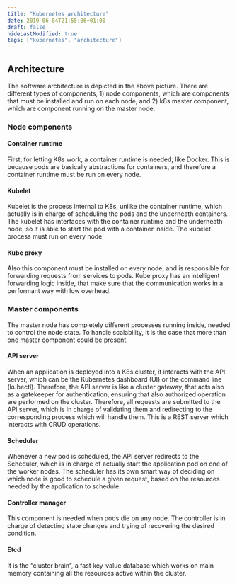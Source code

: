 ```yaml
---
title: "Kubernetes architecture"
date: 2019-06-04T21:55:06+01:00
draft: false
hideLastModified: true
tags: ["kubernetes", "architecture"]
---
```

## Architecture
The software architecture is depicted in the above picture.
There are different types of components, 1) node components, which are components that must be installed and run on each node, and 2) k8s master component, which are component running on the master node.
### Node components
#### Container runtime
First, for letting K8s work, a container runtime is needed, like Docker. This is because pods are basically abstractions for containers, and therefore a container runtime must be run on every node.
#### Kubelet
Kubelet is the process internal to K8s, unlike the container runtime, which actually is in charge of scheduling the pods and the underneath containers. The kubelet has interfaces with the container runtime and the underneath node, so it is able to start the pod with a container inside. The kubelet process must run on every node.
#### Kube proxy
Also this component must be installed on every node, and is responsible for forwarding requests from services to pods. Kube proxy has an intelligent forwarding logic inside, that make sure that the communication works in a performant way with low overhead.
### Master components
The master node has completely different processes running inside, needed to control the node state. To handle scalability, it is the case that more than one master component could be present.
#### API server
When an application is deployed into a K8s cluster, it interacts with the API server, which can be the Kubernetes dashboard (UI) or the command line (kubectl). Therefore, the API server is like a cluster gateway, that acts also as a gatekeeper for authentication, ensuring that also authorized operation are performed on the cluster. Therefore, all requests are submitted to the API server, which is in charge of validating them and redirecting to the corresponding process which will handle them. This is a REST server which interacts with CRUD operations.
#### Scheduler
Whenever a new pod is scheduled, the API server redirects to the Scheduler, which is in charge of actually start the application pod on one of the worker nodes. The scheduler has its own smart way of deciding on which node is good to schedule a given request, based on the resources needed by the application to schedule.
#### Controller manager
This component is needed when pods die on any node. The controller is in charge of detecting state changes and trying of recovering the desired condition.
#### Etcd
It is the “cluster brain”, a fast key-value database which works on main memory containing all the resources active within the cluster.

